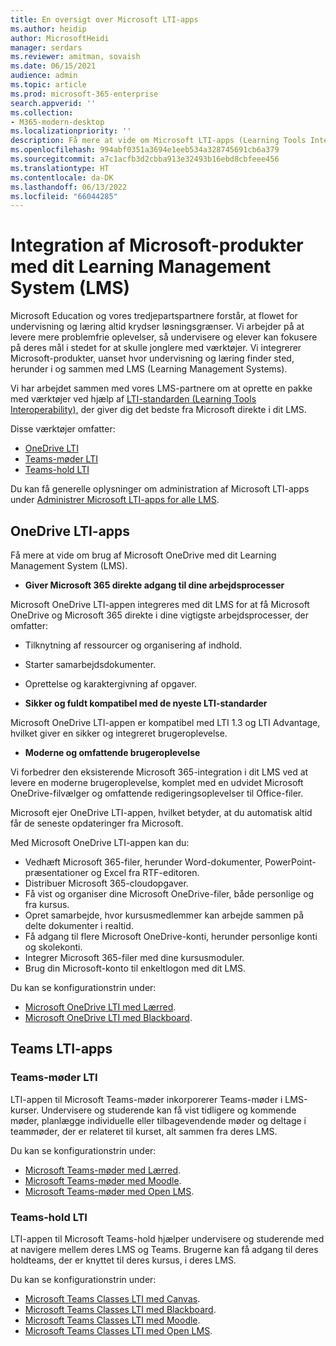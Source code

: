 ```yaml
---
title: En oversigt over Microsoft LTI-apps
ms.author: heidip
author: MicrosoftHeidi
manager: serdars
ms.reviewer: amitman, sovaish
ms.date: 06/15/2021
audience: admin
ms.topic: article
ms.prod: microsoft-365-enterprise
search.appverid: ''
ms.collection:
- M365-modern-desktop
ms.localizationpriority: ''
description: Få mere at vide om Microsoft LTI-apps (Learning Tools Interoperability), og hvordan de kan hjælpe undervisere, når de integrerer Microsoft-apps i deres LMS (Learning Management System).
ms.openlocfilehash: 994abf0351a3694e1eeb534a328745691cb6a379
ms.sourcegitcommit: a7c1acfb3d2cbba913e32493b16ebd8cbfeee456
ms.translationtype: HT
ms.contentlocale: da-DK
ms.lasthandoff: 06/13/2022
ms.locfileid: "66044285"
---
```

# <a name="integrating-microsoft-products-with-your-learning-management-system-lms"></a>Integration af Microsoft-produkter med dit Learning Management System (LMS)

Microsoft Education og vores tredjepartspartnere forstår, at flowet for undervisning og læring altid krydser løsningsgrænser. Vi arbejder på at levere mere problemfrie oplevelser, så undervisere og elever kan fokusere på deres mål i stedet for at skulle jonglere med værktøjer. Vi integrerer Microsoft-produkter, uanset hvor undervisning og læring finder sted, herunder i og sammen med LMS (Learning Management Systems).

Vi har arbejdet sammen med vores LMS-partnere om at oprette en pakke med værktøjer ved hjælp af [LTI-standarden (Learning Tools Interoperability),](https://www.imsglobal.org/activity/learning-tools-interoperability) der giver dig det bedste fra Microsoft direkte i dit LMS.

Disse værktøjer omfatter:

- [OneDrive LTI](#onedrive-lti-apps)
- [Teams-møder LTI](#teams-meetings-lti)
- [Teams-hold LTI](#teams-classes-lti)

Du kan få generelle oplysninger om administration af Microsoft LTI-apps under [Administrer Microsoft LTI-apps for alle LMS](manage-microsoft-one-lti.md).

## <a name="onedrive-lti-apps"></a>OneDrive LTI-apps

Få mere at vide om brug af Microsoft OneDrive med dit Learning Management System (LMS).

- **Giver Microsoft 365 direkte adgang til dine arbejdsprocesser**

Microsoft OneDrive LTI-appen integreres med dit LMS for at få Microsoft OneDrive og Microsoft 365 direkte i dine vigtigste arbejdsprocesser, der omfatter:

- Tilknytning af ressourcer og organisering af indhold.
- Starter samarbejdsdokumenter.
- Oprettelse og karaktergivning af opgaver.

- **Sikker og fuldt kompatibel med de nyeste LTI-standarder**

Microsoft OneDrive LTI-appen er kompatibel med LTI 1.3 og LTI Advantage, hvilket giver en sikker og integreret brugeroplevelse.

- **Moderne og omfattende brugeroplevelse**

Vi forbedrer den eksisterende Microsoft 365-integration i dit LMS ved at levere en moderne brugeroplevelse, komplet med en udvidet Microsoft OneDrive-filvælger og omfattende redigeringsoplevelser til Office-filer.

Microsoft ejer OneDrive LTI-appen, hvilket betyder, at du automatisk altid får de seneste opdateringer fra Microsoft.

Med Microsoft OneDrive LTI-appen kan du:

- Vedhæft Microsoft 365-filer, herunder Word-dokumenter, PowerPoint-præsentationer og Excel fra RTF-editoren.
- Distribuer Microsoft 365-cloudopgaver.
- Få vist og organiser dine Microsoft OneDrive-filer, både personlige og fra kursus.
- Opret samarbejde, hvor kursusmedlemmer kan arbejde sammen på delte dokumenter i realtid.
- Få adgang til flere Microsoft OneDrive-konti, herunder personlige konti og skolekonti.
- Integrer Microsoft 365-filer med dine kursusmoduler.
- Brug din Microsoft-konto til enkeltlogon med dit LMS.

Du kan se konfigurationstrin under:

- [Microsoft OneDrive LTI med Lærred](onedrive-lti.md).
- [Microsoft OneDrive LTI med Blackboard](onedrive-lti-blackboard.md).

## <a name="teams-lti-apps"></a>Teams LTI-apps

### <a name="teams-meetings-lti"></a>Teams-møder LTI

LTI-appen til Microsoft Teams-møder inkorporerer Teams-møder i LMS-kurser. Undervisere og studerende kan få vist tidligere og kommende møder, planlægge individuelle eller tilbagevendende møder og deltage i teammøder, der er relateret til kurset, alt sammen fra deres LMS.

Du kan se konfigurationstrin under:

- [Microsoft Teams-møder med Lærred](teams-meetings-with-canvas.md).
- [Microsoft Teams-møder med Moodle](teams-classes-meetings-with-moodle.md).
- [Microsoft Teams-møder med Open LMS](open-lms-teams-classes-and-meetings.md).

### <a name="teams-classes-lti"></a>Teams-hold LTI

LTI-appen til Microsoft Teams-hold hjælper undervisere og studerende med at navigere mellem deres LMS og Teams. Brugerne kan få adgang til deres holdteams, der er knyttet til deres kursus, i deres LMS.

Du kan se konfigurationstrin under:

- [Microsoft Teams Classes LTI med Canvas](teams-classes-with-canvas.md).
- [Microsoft Teams Classes LTI med Blackboard](teams-classes-with-blackboard.md).
- [Microsoft Teams Classes LTI med Moodle](teams-classes-meetings-with-moodle.md).
- [Microsoft Teams Classes LTI med Open LMS](open-lms-teams-classes-and-meetings.md).
